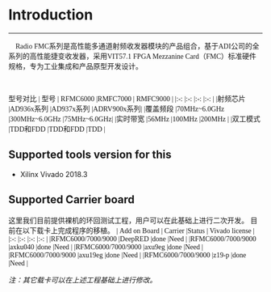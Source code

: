 # Introduction
___
<font face="Times New Roman">
&nbsp;&nbsp;&nbsp;&nbsp;Radio FMC系列是高性能多通道射频收发器模块的产品组合，基于ADI公司的全系列的高性能捷变收发器，采用VIT57.1 FPGA Mezzanine Card（FMC）标准硬件规格，专为工业集成和产品原型开发设计。
&nbsp;

&nbsp;

型号对比
| 型号    | RFMC6000    |RMFC7000       |  RMFC9000 |
|:-:      |:-:          |:-:          |:-:           |
|射频芯片 |AD936x系列   |AD937x系列     |ADRV900x系列|
|覆盖频段 |70MHz~6.0GHz |300MHz~6.0GHz |75MHz~6.0GHz|
|实时带宽 |56MHz        |100MHz        |200MHz      |
|双工模式 |TDD和FDD     |TDD和FDD       |TDD        |
</font>

## Supported tools version for this
- Xilinx Vivado 2018.3

## Supported Carrier board
这里我们目前提供裸机的环回测试工程，用户可以在此基础上进行二次开发。
目前在以下载卡上完成程序的移植。
<font face="Times New Roman">
| Add on Board      | Carrier    |Status       |  Vivado license |
|:-:                |:-:         |:-:          |:-:           |
|RFMC6000/7000/9000 |DeepRED     |done         |Need        |
|RFMC6000/7000/9000 |axku040     |done         |Need        |
|RFMC6000/7000/9000 |axu9eg      |done         |Need        |
|RFMC6000/7000/9000 |axu19eg     |done         |Need        |
|RFMC6000/7000/9000 |z19-p       |done         |Need        |
</font>

_注：其它载卡可以在上述工程基础上进行修改。_


